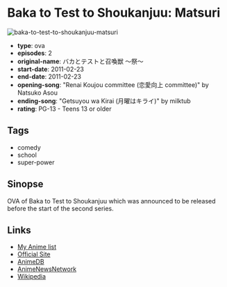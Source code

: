 # Baka to Test to Shoukanjuu: Matsuri

![baka-to-test-to-shoukanjuu-matsuri](https://cdn.myanimelist.net/images/anime/3/67303.jpg)

-   **type**: ova
-   **episodes**: 2
-   **original-name**: バカとテストと召喚獣 ～祭～
-   **start-date**: 2011-02-23
-   **end-date**: 2011-02-23
-   **opening-song**: "Renai Koujou committee (恋愛向上 committee)" by Natsuko Asou
-   **ending-song**: "Getsuyou wa Kirai (月曜はキライ)" by milktub
-   **rating**: PG-13 - Teens 13 or older

## Tags

-   comedy
-   school
-   super-power

## Sinopse

OVA of Baka to Test to Shoukanjuu which was announced to be released before the start of the second series.

## Links

-   [My Anime list](https://myanimelist.net/anime/9471/Baka_to_Test_to_Shoukanjuu__Matsuri)
-   [Official Site](http://bakatest.com/ova/)
-   [AnimeDB](http://anidb.info/perl-bin/animedb.pl?show=anime&aid=8085)
-   [AnimeNewsNetwork](http://www.animenewsnetwork.com/encyclopedia/anime.php?id=11847)
-   [Wikipedia](http://en.wikipedia.org/wiki/Baka_to_Test_to_Shōkanjū)
